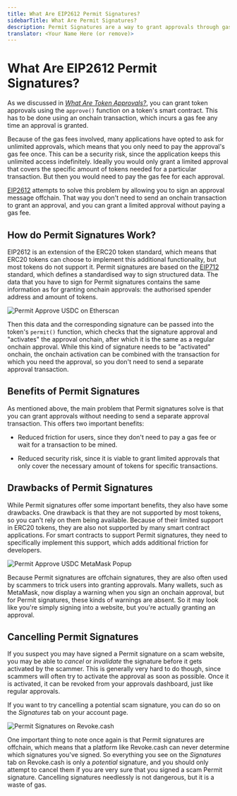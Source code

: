 ```yaml
---
title: What Are EIP2612 Permit Signatures?
sidebarTitle: What Are Permit Signatures?
description: Permit Signatures are a way to grant approvals through gasless signatures. This has some important benefits, but also some drawbacks.
translator: <Your Name Here (or remove)>
---
```


# What Are EIP2612 Permit Signatures?

As we discussed in _[What Are Token Approvals?](/learn/approvals/what-are-token-approvals)_, you can grant token approvals using the `approve()` function on a token's smart contract. This has to be done using an onchain transaction, which incurs a gas fee any time an approval is granted.

Because of the gas fees involved, many applications have opted to ask for unlimited approvals, which means that you only need to pay the approval's gas fee once. This can be a security risk, since the application keeps this unlimited access indefinitely. Ideally you would only grant a limited approval that covers the specific amount of tokens needed for a particular transaction. But then you would need to pay the gas fee for each approval.

[EIP2612](https://eips.ethereum.org/EIPS/eip-2612) attempts to solve this problem by allowing you to sign an approval message offchain. That way you don't need to send an onchain transaction to grant an approval, and you can grant a limited approval without paying a gas fee.

## How do Permit Signatures Work?

EIP2612 is an extension of the ERC20 token standard, which means that ERC20 tokens can choose to implement this additional functionality, but most tokens do not support it. Permit signatures are based on the [EIP712](https://eips.ethereum.org/EIPS/eip-712) standard, which defines a standardised way to sign structured data. The data that you have to sign for Permit signatures contains the same information as for granting onchain approvals: the authorised spender address and amount of tokens.

![Permit Approve USDC on Etherscan](/assets/images/learn/approvals/what-are-eip2612-permit-signatures/permit.png)

Then this data and the corresponding signature can be passed into the token's `permit()` function, which checks that the signature approval and "activates" the approval onchain, after which it is the same as a regular onchain approval. While this kind of signature needs to be "activated" onchain, the onchain activation can be combined with the transaction for which you need the approval, so you don't need to send a separate approval transaction.

## Benefits of Permit Signatures

As mentioned above, the main problem that Permit signatures solve is that you can grant approvals without needing to send a separate approval transaction. This offers two important benefits:

- Reduced friction for users, since they don't need to pay a gas fee or wait for a transaction to be mined.

- Reduced security risk, since it is viable to grant limited approvals that only cover the necessary amount of tokens for specific transactions.

## Drawbacks of Permit Signatures

While Permit signatures offer some important benefits, they also have some drawbacks. One drawback is that they are not supported by most tokens, so you can't rely on them being available. Because of their limited support in ERC20 tokens, they are also not supported by many smart contract applications. For smart contracts to support Permit signatures, they need to specifically implement this support, which adds additional friction for developers.

![Permit Approve USDC MetaMask Popup](/assets/images/learn/approvals/what-are-eip2612-permit-signatures/permit-request.png)

Because Permit signatures are offchain signatures, they are also often used by scammers to trick users into granting approvals. Many wallets, such as MetaMask, now display a warning when you sign an onchain approval, but for Permit signatures, these kinds of warnings are absent. So it may look like you're simply signing into a website, but you're actually granting an approval.

## Cancelling Permit Signatures

If you suspect you may have signed a Permit signature on a scam website, you may be able to _cancel_ or _invalidate_ the signature before it gets activated by the scammer. This is generally very hard to do though, since scammers will often try to activate the approval as soon as possible. Once it is activated, it can be revoked from your approvals dashboard, just like regular approvals.

If you want to try cancelling a potential scam signature, you can do so on the _Signatures_ tab on your account page.

![Permit Signatures on Revoke.cash](/assets/images/learn/approvals/what-are-eip2612-permit-signatures/permit-signatures.png)

One important thing to note once again is that Permit signatures are offchain, which means that a platform like Revoke.cash can never determine which signatures you've signed. So everything you see on the _Signatures_ tab on Revoke.cash is only a _potential_ signature, and you should only attempt to cancel them if you are very sure that you signed a scam Permit signature. Cancelling signatures needlessly is not dangerous, but it is a waste of gas.
